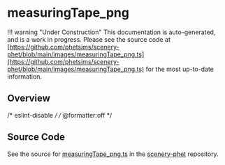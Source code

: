 # measuringTape_png

!!! warning "Under Construction"
    This documentation is auto-generated, and is a work in progress. Please see the source code at
    [https://github.com/phetsims/scenery-phet/blob/main/images/measuringTape_png.ts](https://github.com/phetsims/scenery-phet/blob/main/images/measuringTape_png.ts) for the most up-to-date information.

## Overview

/* eslint-disable */
/* @formatter:off */



## Source Code

See the source for [measuringTape_png.ts](https://github.com/phetsims/scenery-phet/blob/main/images/measuringTape_png.ts) in the [scenery-phet](https://github.com/phetsims/scenery-phet) repository.
